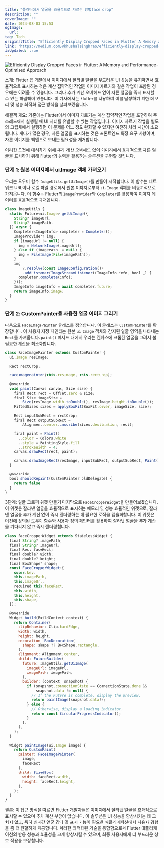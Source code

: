 ```yaml
---
title: "플러터에서 얼굴을 효율적으로 자르는 방법face crop"
description: ""
coverImage: ""
date: 2024-08-03 15:53
ogImage:
  url:
tag: Tech
originalTitle: "Efficiently Display Cropped Faces in Flutter A Memory and Performance Optimized Approach"
link: "https://medium.com/@khushalsinghrao/efficiently-display-cropped-faces-in-flutter-a-memory-and-performance-optimized-approach-e06fca60957d"
isUpdated: true
---
```


![Efficiently Display Cropped Faces in Flutter: A Memory and Performance-Optimized Approach](/assets/img/EfficientlyDisplayCroppedFacesinFlutterAMemoryandPerformanceOptimizedApproach_0.png)

소개:
Flutter 앱 개발에서 이미지에서 잘라낸 얼굴을 부드러운 UI 성능을 유지하면서 효율적으로 표시하는 것은 계산 집약적인 작업인 이미지 자르기와 같은 작업이 포함된 경우에는 어려울 수 있습니다. 그러나 추가 계산 오버헤드 없이 자른 얼굴을 즉시 표시할 수 있는 해결책이 있습니다. 이 기사에서는 Flutter를 사용하여 이를 달성하기 위한 메모리 및 성능 최적화 접근 방식을 살펴보겠습니다.

해결책 개요:
기존에는 Flutter에서 이미지 자르기는 계산 집약적인 작업을 포함하여 주 스레드에서 실행될 때 UI 지터를 유발할 수 있는 작업입니다. 이미지 자르기 작업을 별도의 고립체에서 실행하면 이 문제를 어느 정도 완화할 수 있지만 여전히 처리 시간이 소요됩니다. 게다가 많은 경우, 자른 얼굴을 표시하는 것은 프론트엔드 특정 요구 사항이며, 자른 이미지를 백엔드로 보내는 필요성을 제거합니다.

이러한 도전에 대처하기 위해 추가 계산 오버헤드 없이 이미지에서 효과적으로 자른 얼굴을 표시하기 위해 Flutter의 능력을 활용하는 솔루션을 구현할 것입니다.

<!-- seedividend - 사각형 -->

<ins class="adsbygoogle"
     style="display:block"
     data-ad-client="ca-pub-4877378276818686"
     data-ad-slot="1898504329"
     data-ad-format="auto"
     data-full-width-responsive="true"></ins>

<script>
     (adsbygoogle = window.adsbygoogle || []).push({});
</script>

### 단계 1: 원본 이미지에서 ui.Image 객체 가져오기

우리는 도우미 함수 `ImageUtils.getUiImage()`를 만들어 시작합니다. 이 함수는 네트워크 URL이나 로컬 파일 경로에서 원본 이미지로부터 `ui.Image` 객체를 비동기적으로 가져옵니다. 이 함수는 Flutter의 `ImageProvider`와 `Completer`를 활용하여 이미지 데이터를 효율적으로 가져옵니다.

```js
class ImageUtils {
  static Future<ui.Image> getUiImage({
    String? imageUrl,
    String? imagePath,
  }) async {
    Completer<ImageInfo> completer = Completer();
    ImageProvider? img;
    if (imageUrl != null) {
      img = NetworkImage(imageUrl);
    } else if (imagePath != null) {
      img = FileImage(File(imagePath));
    }
    img
        ?.resolve(const ImageConfiguration())
        .addListener(ImageStreamListener((ImageInfo info, bool _) {
      completer.complete(info);
    }));
    ImageInfo imageInfo = await completer.future;
    return imageInfo.image;
  }
}
```

### 단계 2: CustomPainter를 사용한 얼굴 이미지 그리기

다음으로 `FaceImagePainter` 클래스를 정의합니다. 이 클래스는 `CustomPainter`를 확장합니다. 이 사용자 지정 페인터는 원본 `ui.Image` 객체와 감지된 얼굴 영역을 나타내는 `Rect`를 가져옵니다. `paint()` 메서드 내에서 우리는 캔버스에 크롭된 얼굴을 그려서 불필요한 계산을 최소화합니다.

```js
class FaceImagePainter extends CustomPainter {
  ui.Image resImage;

  Rect rectCrop;

  FaceImagePainter(this.resImage, this.rectCrop);

  @override
  void paint(Canvas canvas, Size size) {
    final Rect rect = Offset.zero & size;
    final Size imageSize =
        Size(resImage.width.toDouble(), resImage.height.toDouble());
    FittedSizes sizes = applyBoxFit(BoxFit.cover, imageSize, size);

    Rect inputSubRect = rectCrop;
    final Rect outputSubRect =
        Alignment.center.inscribe(sizes.destination, rect);

    final paint = Paint()
      ..color = Colors.white
      ..style = PaintingStyle.fill
      ..strokeWidth = 4;
    canvas.drawRect(rect, paint);

    canvas.drawImageRect(resImage, inputSubRect, outputSubRect, Paint());
  }

  @override
  bool shouldRepaint(CustomPainter oldDelegate) {
    return false;
  }
}
```

<!-- seedividend - 사각형 -->

<ins class="adsbygoogle"
     style="display:block"
     data-ad-client="ca-pub-4877378276818686"
     data-ad-slot="1898504329"
     data-ad-format="auto"
     data-full-width-responsive="true"></ins>

<script>
     (adsbygoogle = window.adsbygoogle || []).push({});
</script>

3단계: 얼굴 크로퍼 위젯 만들기
마지막으로 `FaceCropperWidget`을 만들어보겠습니다. 이 위젯은 잘라낸 얼굴을 효율적으로 표시하는 메모리 및 성능 효율적인 위젯으로, 잘라낸 얼굴을 추가 계산 없이 즉시 렌더링하는 데 필요한 로직을 캡슐화합니다. 이 위젯은 이전에 정의된 도우미 함수와 사용자 정의 페인터를 활용하여 잘라낸 얼굴을 추가 계산을 기다리지 않고 즉시 렌더링합니다.

```js
class FaceCropperWidget extends StatelessWidget {
  final String? imagePath;
  final String? imageUrl;
  final Rect faceRect;
  final double? width;
  final double? height;
  final BoxShape? shape;
  const FaceCropperWidget({
    super.key,
    this.imagePath,
    this.imageUrl,
    required this.faceRect,
    this.width,
    this.height,
    this.shape,
  });

  @override
  Widget build(BuildContext context) {
    return Container(
      clipBehavior: Clip.hardEdge,
      width: width,
      height: height,
      decoration: BoxDecoration(
        shape: shape ?? BoxShape.rectangle,
      ),
      alignment: Alignment.center,
      child: FutureBuilder(
        future: ImageUtils.getUiImage(
          imageUrl: imageUrl,
          imagePath: imagePath,
        ),
        builder: (context, snapshot) {
          if (snapshot.connectionState == ConnectionState.done &&
              snapshot.data != null) {
            // If the Future is complete, display the preview.
            return paintImage(snapshot.data!);
          } else {
            // Otherwise, display a loading indicator.
            return const CircularProgressIndicator();
          }
        },
      ),
    );
  }

  Widget paintImage(ui.Image image) {
    return CustomPaint(
      painter: FaceImagePainter(
        image,
        faceRect,
      ),
      child: SizedBox(
        width: faceRect.width,
        height: faceRect.height,
      ),
    );
  }
}
```

결론:
이 접근 방식을 따르면 Flutter 개발자들은 이미지에서 잘라낸 얼굴을 효과적으로 표시할 수 있으며 추가 계산 부담이 없습니다. 이 솔루션은 UI 성능을 향상시키는 데 그치지 않고, 특히 실시간 얼굴 감지 및 표시 기능이 필요한 애플리케이션에서 사용자 경험을 좀 더 원할하게 제공합니다. 이러한 최적화된 기술을 통합함으로써 Flutter 애플리케이션의 반응 성능과 효율성을 크게 향상시킬 수 있으며, 최종 사용자에게 더 부드러운 상호 작용을 보장합니다.
